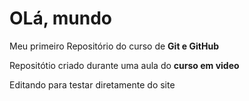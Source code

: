 # OLá, mundo
 Meu primeiro Repositório do curso de **Git e GitHub**

Repositótio criado durante uma aula do **curso em video**

Editando para testar diretamente do site
